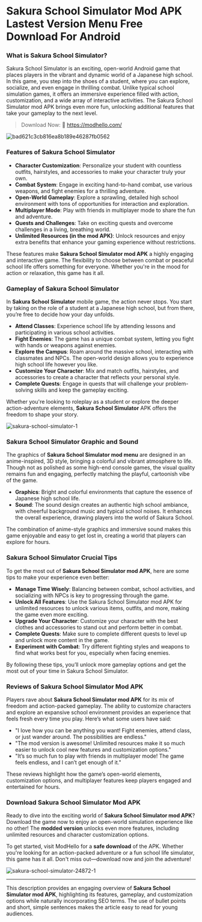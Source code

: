 # Sakura School Simulator Mod APK Lastest Version Menu Free Download For Android

### What is Sakura School Simulator?

Sakura School Simulator is an exciting, open-world Android game that places players in the vibrant and dynamic world of a Japanese high school. In this game, you step into the shoes of a student, where you can explore, socialize, and even engage in thrilling combat. Unlike typical school simulation games, it offers an immersive experience filled with action, customization, and a wide array of interactive activities. The Sakura School Simulator mod APK brings even more fun, unlocking additional features that take your gameplay to the next level.

>Download Now: 🎉 https://modhello.com/

![bad621c3cb816ea8b189e46287fb0562](https://github.com/user-attachments/assets/9da2e79d-1a65-4dcd-935c-980f5c6106ba)


### Features of Sakura School Simulator

- **Character Customization**: Personalize your student with countless outfits, hairstyles, and accessories to make your character truly your own.
- **Combat System**: Engage in exciting hand-to-hand combat, use various weapons, and fight enemies for a thrilling adventure.
- **Open-World Gameplay**: Explore a sprawling, detailed high school environment with tons of opportunities for interaction and exploration.
- **Multiplayer Mode**: Play with friends in multiplayer mode to share the fun and adventure.
- **Quests and Challenges**: Take on exciting quests and overcome challenges in a living, breathing world.
- **Unlimited Resources (in the mod APK)**: Unlock resources and enjoy extra benefits that enhance your gaming experience without restrictions.

These features make **Sakura School Simulator mod APK** a highly engaging and interactive game. The flexibility to choose between combat or peaceful school life offers something for everyone. Whether you're in the mood for action or relaxation, this game has it all.

### Gameplay of Sakura School Simulator

In **Sakura School Simulator** mobile game, the action never stops. You start by taking on the role of a student at a Japanese high school, but from there, you’re free to decide how your day unfolds. 

- **Attend Classes**: Experience school life by attending lessons and participating in various school activities.
- **Fight Enemies**: The game has a unique combat system, letting you fight with hands or weapons against enemies. 
- **Explore the Campus**: Roam around the massive school, interacting with classmates and NPCs. The open-world design allows you to experience high school life however you like.
- **Customize Your Character**: Mix and match outfits, hairstyles, and accessories to create a character that reflects your personal style.
- **Complete Quests**: Engage in quests that will challenge your problem-solving skills and keep the gameplay exciting.

Whether you're looking to roleplay as a student or explore the deeper action-adventure elements, **Sakura School Simulator** APK offers the freedom to shape your story.

![sakura-school-simulator-1](https://github.com/user-attachments/assets/2439bc8d-530e-4c76-96c0-b1d3797091f9)


### Sakura School Simulator Graphic and Sound

The graphics of **Sakura School Simulator mod menu** are designed in an anime-inspired, 3D style, bringing a colorful and vibrant atmosphere to life. Though not as polished as some high-end console games, the visual quality remains fun and engaging, perfectly matching the playful, cartoonish vibe of the game. 

- **Graphics**: Bright and colorful environments that capture the essence of Japanese high school life.
- **Sound**: The sound design creates an authentic high school ambiance, with cheerful background music and typical school noises. It enhances the overall experience, drawing players into the world of Sakura School.

The combination of anime-style graphics and immersive sound makes this game enjoyable and easy to get lost in, creating a world that players can explore for hours.

### Sakura School Simulator Crucial Tips

To get the most out of **Sakura School Simulator mod APK**, here are some tips to make your experience even better:

- **Manage Time Wisely**: Balancing between combat, school activities, and socializing with NPCs is key to progressing through the game.
- **Unlock All Features**: Use the Sakura School Simulator mod APK for unlimited resources to unlock various items, outfits, and more, making the game even more exciting.
- **Upgrade Your Character**: Customize your character with the best clothes and accessories to stand out and perform better in combat.
- **Complete Quests**: Make sure to complete different quests to level up and unlock more content in the game.
- **Experiment with Combat**: Try different fighting styles and weapons to find what works best for you, especially when facing enemies.

By following these tips, you’ll unlock more gameplay options and get the most out of your time in Sakura School Simulator.

### Reviews of Sakura School Simulator Mod APK

Players rave about **Sakura School Simulator mod APK** for its mix of freedom and action-packed gameplay. The ability to customize characters and explore an expansive school environment provides an experience that feels fresh every time you play. Here’s what some users have said:

- "I love how you can be anything you want! Fight enemies, attend class, or just wander around. The possibilities are endless."
- "The mod version is awesome! Unlimited resources make it so much easier to unlock cool new features and customization options."
- "It’s so much fun to play with friends in multiplayer mode! The game feels endless, and I can’t get enough of it."

These reviews highlight how the game’s open-world elements, customization options, and multiplayer features keep players engaged and entertained for hours.

### Download Sakura School Simulator Mod APK

Ready to dive into the exciting world of **Sakura School Simulator mod APK**? Download the game now to enjoy an open-world simulation experience like no other! The **modded version** unlocks even more features, including unlimited resources and character customization options. 

To get started, visit ModHello for a **safe download** of the APK. Whether you're looking for an action-packed adventure or a fun school life simulator, this game has it all. Don't miss out—download now and join the adventure!

![sakura-school-simulator-24872-1](https://github.com/user-attachments/assets/9ca81ffb-ea13-4f5b-84b8-cea549b0a0f6)


---

This description provides an engaging overview of **Sakura School Simulator mod APK**, highlighting its features, gameplay, and customization options while naturally incorporating SEO terms. The use of bullet points and short, simple sentences makes the article easy to read for young audiences.
